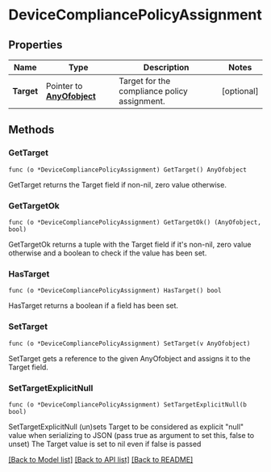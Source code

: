 # DeviceCompliancePolicyAssignment

## Properties

Name | Type | Description | Notes
------------ | ------------- | ------------- | -------------
**Target** | Pointer to [**AnyOfobject**](anyOf&lt;object&gt;.md) | Target for the compliance policy assignment. | [optional] 

## Methods

### GetTarget

`func (o *DeviceCompliancePolicyAssignment) GetTarget() AnyOfobject`

GetTarget returns the Target field if non-nil, zero value otherwise.

### GetTargetOk

`func (o *DeviceCompliancePolicyAssignment) GetTargetOk() (AnyOfobject, bool)`

GetTargetOk returns a tuple with the Target field if it's non-nil, zero value otherwise
and a boolean to check if the value has been set.

### HasTarget

`func (o *DeviceCompliancePolicyAssignment) HasTarget() bool`

HasTarget returns a boolean if a field has been set.

### SetTarget

`func (o *DeviceCompliancePolicyAssignment) SetTarget(v AnyOfobject)`

SetTarget gets a reference to the given AnyOfobject and assigns it to the Target field.

### SetTargetExplicitNull

`func (o *DeviceCompliancePolicyAssignment) SetTargetExplicitNull(b bool)`

SetTargetExplicitNull (un)sets Target to be considered as explicit "null" value
when serializing to JSON (pass true as argument to set this, false to unset)
The Target value is set to nil even if false is passed

[[Back to Model list]](../README.md#documentation-for-models) [[Back to API list]](../README.md#documentation-for-api-endpoints) [[Back to README]](../README.md)


